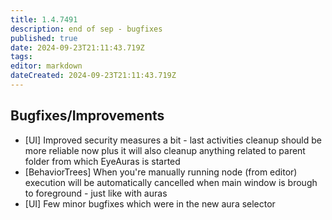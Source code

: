 ```yaml
---
title: 1.4.7491
description: end of sep - bugfixes
published: true
date: 2024-09-23T21:11:43.719Z
tags: 
editor: markdown
dateCreated: 2024-09-23T21:11:43.719Z
---
```


## Bugfixes/Improvements
- [UI] Improved security measures a bit - last activities cleanup should be more reliable now plus it will also cleanup anything related to parent folder from which EyeAuras is started
- [BehaviorTrees] When you're manually running node (from editor) execution will be automatically cancelled when main window is brough to foreground - just like with auras 
- [UI] Few minor bugfixes which were in the new aura selector


